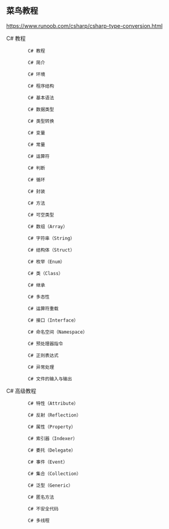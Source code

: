 



## 菜鸟教程

https://www.runoob.com/csharp/csharp-type-conversion.html

C# 教程	 	 	

 			C# 教程			

 			C# 简介			

 			C# 环境			

 			C# 程序结构			

 			C# 基本语法			

 			C# 数据类型			

 			C# 类型转换			

 			C# 变量			

 			C# 常量			

 			C# 运算符			

 			C# 判断			

 			C# 循环			

 			C# 封装			

 			C# 方法			

 			C# 可空类型			

 			C# 数组（Array）			

 			C# 字符串（String）			

 			C# 结构体（Struct）			

 			C# 枚举（Enum）			

 			C# 类（Class）			

 			C# 继承			

 			C# 多态性			

 			C# 运算符重载			

 			C# 接口（Interface）			

 			C# 命名空间（Namespace）			

 			C# 预处理器指令			

 			C# 正则表达式			

 			C# 异常处理			

 			C# 文件的输入与输出			

 C# 高级教程

 			C# 特性（Attribute）			

 			C# 反射（Reflection）			

 			C# 属性（Property）			

 			C# 索引器（Indexer）			

 			C# 委托（Delegate）			

 			C# 事件（Event）			

 			C# 集合（Collection）			

 			C# 泛型（Generic）			

 			C# 匿名方法			

 			C# 不安全代码			

 			C# 多线程			





